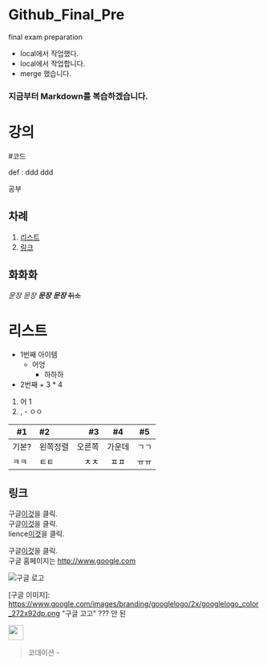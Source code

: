 # Github_Final_Pre
final exam preparation

- local에서 작업했다.
- local에서 작업합니다. 
- merge 했습니다.

### 지금부터 Markdown를 복습하겠습니다.  

강의  
=========  
#코드
   
   def : ddd
       ddd

공부  

## 차례
1. [리스트](#리스트)  
2. [링크](#링크)  

화화화  
---------
*문장* _문장_  **_문장_**  ***문장***  ~~취소~~ 

# 리스트  
- 1번째 아이템  
   - 어엉
      - 하하하
- 2번째  + 3 * 4   
1. 어     1  
3. ,     - ㅇㅇ  

| #1 | #2 | #3 | #4 | #5 |
|---------|:-----|---:|:----:|----|
|기본?|왼쪽정렬|오른쪽|가운데|ㄱㄱ|
|ㅋㅋ|ㅌㅌ|ㅊㅊ|ㅍㅍ|ㅠㅠ|

## 링크

구글[이것](http://www.google.com)을 클릭.  
구글[이것](http://www.google.com "google홈페이지")을 클릭.  
lience[이것](./LICENSE "github lience")을 클릭.  

구글[이것][구글]을 클릭.  
구글 홈페이지는 http://www.google.com 

[구글]: http://www.google.com

![구글 로고](https://www.google.com/images/branding/googlelogo/2x/googlelogo_color_272x92dp.png "구글공식 로고")

[구글 이미지]: https://www.google.com/images/branding/googlelogo/2x/googlelogo_color_272x92dp.png "구글 고고"  ??? 안 된

<img
src="https://www.google.com/images/branding/googlelogo/2x/googlelogo_color_272x92dp.png" width=30>

> 코데이션 - 
